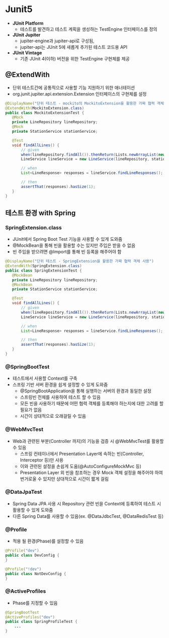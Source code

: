 # Junit5

- __JUnit Platform__
  - 테스트를 발견하고 테스트 계획을 생성하는 TestEngine 인터페이스를 정의
- __JUnit Jupiter__
  - jupiter-engine과 jupiter-api로 구성됨,
  - jupiter-api는 JUnit 5에 새롭게 추가된 테스트 코드용 API
- __JUnit Vintage__
  - 기존 JUnit 4(이하) 버전을 위한 TestEngine 구현체를 제공

## @ExtendWith

- 단위 테스트간에 공통적으로 사용할 기능 지원하기 위한 애너테이션
- org.junit.jupiter.api.extension.Extension 인터페이스의 구현체를 설정

```java
@DisplayName("단위 테스트 - mockito의 MockitoExtension을 활용한 가짜 협력 객체 사용")
@ExtendWith(MockitoExtension.class)
public class MockitoExtensionTest {
   @Mock
   private LineRepository lineRepository;
   @Mock
   private StationService stationService;

   @Test
   void findAllLines() {
       // given
       when(lineRepository.findAll()).thenReturn(Lists.newArrayList(new Line()));
       LineService lineService = new LineService(lineRepository, stationService);

       // when
       List<LineResponse> responses = lineService.findLineResponses();

       // then
       assertThat(responses).hasSize(1);
   }
}
```

## 테스트 환경 with Spring

### SpringExtension.class

- JUnit에서 Spring Boot Test 기능을 사용할 수 있게 도와줌
- @MockBean을 통해 빈을 활용할 수는 있지만 주입은 받을 수 없음
- 빈 주입을 받으려면 @Import를 통해 빈 등록을 해주어야 함

```java
@DisplayName("단위 테스트 - SpringExtension을 활용한 가짜 협력 객체 사용")
@ExtendWith(SpringExtension.class)
public class SpringExtensionTest {
   @MockBean
   private LineRepository lineRepository;
   @MockBean
   private StationService stationService;

   @Test
   void findAllLines() {
       // given
       when(lineRepository.findAll()).thenReturn(Lists.newArrayList(new Line()));
       LineService lineService = new LineService(lineRepository, stationService);

       // when
       List<LineResponse> responses = lineService.findLineResponses();

       // then
       assertThat(responses).hasSize(1);
   }
}
```

### @SpringBootTest

- 테스트에서 사용할 Context를 구축
- 스프링 기반 서버 환경을 쉽게 설정할 수 있게 도와줌
  - @SpringBootApplication을 통해 실행하는 서버의 환경과 동일한 설정
  - 스프링빈 전체를 사용하여 테스트 할 수 있음
  - 모든 빈을 사용하기 때문에 어떤 협력 객체를 등록해야 하는지에 대한 고려를 할 필요가 없음
  - 시간이 상대적으로 오래걸릴 수 있음

### @WebMvcTest

- Web과 관련된 부분(Controller 까지)의 기능을 검증 시 @WebMvcTest를 활용할 수 있음
  - 스프링 컨테이너에서 Presentation Layer에 속하는 빈(Controller, Interceptor 등)만 사용
  - 이와 관련된 설정을 손쉽게 도움(@AutoConfigureMockMvc 등)
  - Presentation Layer 외 빈을 참조하는 경우 Mock 객체 설정을 해주어야 하여 번거로울 수 있지만 상대적으로 시간이 짧게 걸림

### @DataJpaTest

- Spring Data JPA 사용 시 Repository 관련 빈을 Context에 등록하여 테스트 시 활용할 수 있게 도와줌
- 다른 Spring Data를 사용할 수 있음(ex. @DataJdbcTest, @DataRedisTest 등)

### @Profile

- 적용 될 환경(Phase)를 설정할 수 있음

```java
@Profile("dev")
public class DevConfig {
}

@Profile("!dev")
public class NotDevConfig {
}
```

### @ActiveProfiles

- Phase를 지정할 수 있음

```java
@SpringBootTest
@ActiveProfiles("dev")
public class SpringProfileTest {
    ...
}
```
